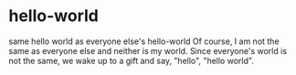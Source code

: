 # hello-world
same hello world as everyone else's hello-world
Of course, I am not the same as everyone else and neither is my world. Since everyone's world is not the same, we wake up to a gift and say, "hello", "hello world".
